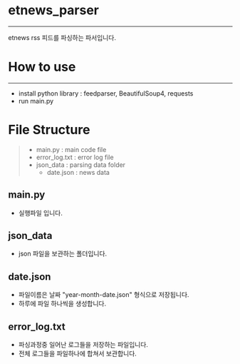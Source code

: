 # etnews_parser
---
etnews rss 피드를 파싱하는 파서입니다.

# How to use
---
* install python library : feedparser, BeautifulSoup4, requests
* run main.py

# File Structure

>- main.py : main code file
>- error_log.txt : error log file 
>- json_data : parsing data folder
>   - date.json : news data

## main.py
- 실행파일 입니다.

## json_data
- json 파일을 보관하는 폴더입니다.

## date.json 
- 파일이름은 날짜 "year-month-date.json" 형식으로 저장됩니다. 
- 하루에 파일 하나씩을 생성합니다.

## error_log.txt
- 파싱과정중 일어난 로그들을 저장하는 파일입니다. 
- 전체 로그들을 파일하나에 합쳐서 보관합니다.